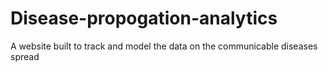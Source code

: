 # Disease-propogation-analytics
A website built to track and model the data on the communicable diseases spread
